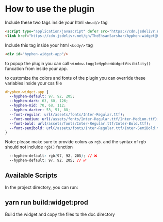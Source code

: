 # How to use the plugin

Include these two tags inside your html `<head/>` tag

```html
<script type="application/javascript" defer src="https://cdn.jsdelivr.net/gh/TheEhsanSarshar/hyphen-widget@0.1.4/doc/hyphen-widget.js"/>
<link href="https://cdn.jsdelivr.net/gh/TheEhsanSarshar/hyphen-widget@0.1.4/doc/main.css" rel="stylesheet" />
```
Include this tag inside your html `<body/>` tag
```html
<div id="hyphen-widget-app"/>
```

to popup the plugin you can call `window.toggleHyphenWidgetVisibility()` funcation from inside your app.

to customize the colors and fonts of the plugin
you can override these variables inside your css file
```css
#hyphen-widget-app {
  --hyphen-default: 97, 92, 205;
  --hyphen-dark: 63, 60, 126;
  --hyphen-mid: 70, 68, 112;
  --hyphen-darker: 53, 51, 88;
  --font-regular: url(/assets/fonts/Inter-Regular.ttf);
  --font-medium: url(/assets/fonts/Inter-Regular.ttf/Inter-Medium.ttf);
  --font-bold: url(/assets/fonts/Inter-Regular.ttf/Inter-Bold.ttf);
  --font-semibold: url(/assets/fonts/Inter-Regular.ttf/Inter-SemiBold.ttf);
}
```
Note: please make sure to provide colors as `rgb`. and the syntax of rgb should not inclulde `rgb()` function
```css
  --hyphen-default: rgb(97, 92, 205); // ❌
  --hyphen-default: 97, 92, 205; // ✅
```


## Available Scripts

In the project directory, you can run:

## yarn run build:widget:prod
Build the widget and copy the files to the doc directory
